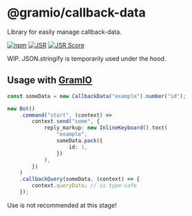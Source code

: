 # @gramio/callback-data

Library for easily manage callback-data.

[![npm](https://img.shields.io/npm/v/@gramio/callback-data?logo=npm&style=flat&labelColor=000&color=3b82f6)](https://www.npmjs.org/package/@gramio/callback-data)
[![JSR](https://jsr.io/badges/@gramio/callback-data)](https://jsr.io/@gramio/callback-data)
[![JSR Score](https://jsr.io/badges/@gramio/callback-data/score)](https://jsr.io/@gramio/callback-data)

WIP. JSON.stringify is temporarily used under the hood.

## Usage with [GramIO](https://gramio.netlify.app/)

```typescript
const someData = new CallbackData("example").number("id");

new Bot()
    .command("start", (context) =>
        context.send("some", {
            reply_markup: new InlineKeyboard().text(
                "example",
                someData.pack({
                    id: 1,
                })
            ),
        })
    )
    .callbackQuery(someData, (context) => {
        context.queryData; // is type-safe
    });
```

Use is not recommended at this stage!
